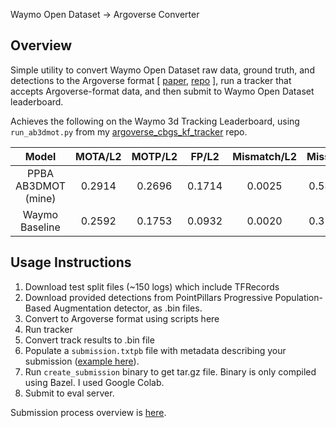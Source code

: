 
Waymo Open Dataset -> Argoverse Converter

## Overview

Simple utility to convert Waymo Open Dataset raw data, ground truth, and detections to the Argoverse format [ [paper](https://arxiv.org/abs/1911.02620), [repo](https://github.com/argoai/argoverse-api) ], run a tracker that accepts Argoverse-format data, and then submit to Waymo Open Dataset leaderboard.

Achieves the following on the Waymo 3d Tracking Leaderboard, using `run_ab3dmot.py` from my [argoverse_cbgs_kf_tracker](https://github.com/johnwlambert/argoverse_cbgs_kf_tracker) repo.

|    Model                | MOTA/L2    | 	MOTP/L2   | 	FP/L2	  |   Mismatch/L2	|   Miss/L2  |
| :---------------------: | :-------:  | :--------: | :--------:| :--------:    | :--------: |
| PPBA AB3DMOT (mine)     | 0.2914	   |  0.2696	  | 0.1714    |	0.0025 	      | 0.5347     |
| Waymo Baseline          |  0.2592	   | 0.1753	    | 0.0932    |	0.0020	      |  0.3122    |


## Usage Instructions

1. Download test split files (~150 logs) which include TFRecords
2. Download provided detections from PointPillars Progressive Population-Based Augmentation detector, as .bin files.
3. Convert to Argoverse format using scripts here
4. Run tracker
5. Convert track results to .bin file
6. Populate a `submission.txtpb` file with metadata describing your submission ([example here](https://raw.githubusercontent.com/waymo-research/waymo-open-dataset/master/waymo_open_dataset/metrics/tools/submission.txtpb)).
7. Run `create_submission` binary to get tar.gz file. Binary is only compiled using Bazel. I used Google Colab. 
8. Submit to eval server.



Submission process overview is [here](https://github.com/waymo-research/waymo-open-dataset/blob/master/docs/quick_start.md#use-pre-compiled-pippip3-packages).
